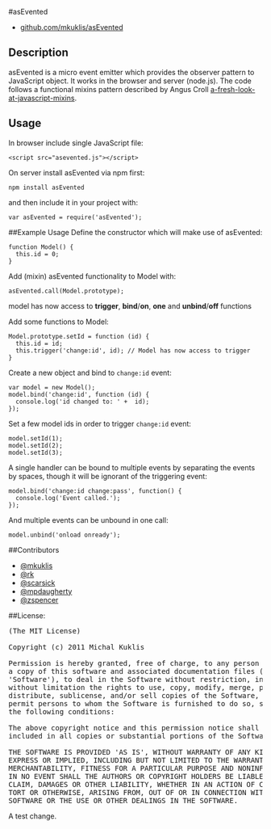 #asEvented
 * [github.com/mkuklis/asEvented](github.com/mkuklis/asEvented)

## Description

asEvented is a micro event emitter which provides the observer pattern to JavaScript object.
It works in the browser and server (node.js). The code follows a functional mixins pattern described by Angus Croll [a-fresh-look-at-javascript-mixins](http://javascriptweblog.wordpress.com/2011/05/31/a-fresh-look-at-javascript-mixins).


## Usage

In browser include single JavaScript file:

    <script src="asevented.js"></script>

On server install asEvented via npm first:

    npm install asEvented

and then include it in your project with:

    var asEvented = require('asEvented');


##Example Usage
Define the constructor which will make use of asEvented:

    function Model() {
      this.id = 0;
    }

Add (mixin) asEvented functionality to Model with:

    asEvented.call(Model.prototype);

model has now access to **trigger**, **bind**/**on**, **one** and **unbind**/**off** functions

Add some functions to Model:

    Model.prototype.setId = function (id) {
      this.id = id;
      this.trigger('change:id', id); // Model has now access to trigger
    }

Create a new object and bind to `change:id` event:

    var model = new Model();
    model.bind('change:id', function (id) {
      console.log('id changed to: ' +  id);
    });

Set a few model ids in order to trigger `change:id` event:

    model.setId(1);
    model.setId(2);
    model.setId(3);

A single handler can be bound to multiple events by separating the events by spaces, though it will be ignorant of the triggering event:

    model.bind('change:id change:pass', function() {
      console.log('Event called.');
    });

And multiple events can be unbound in one call:

    model.unbind('onload onready');


##Contributors

* [@mkuklis](http://github.com/mkuklis)
* [@rk](http://github.com/rk)
* [@scarsick](http://github.com/scarsick)
* [@mpdaugherty](http://github.com/mpdaugherty)
* [@zspencer](http://github.com/zspencer)

##License:
<pre>
(The MIT License)

Copyright (c) 2011 Michal Kuklis

Permission is hereby granted, free of charge, to any person obtaining
a copy of this software and associated documentation files (the
'Software'), to deal in the Software without restriction, including
without limitation the rights to use, copy, modify, merge, publish,
distribute, sublicense, and/or sell copies of the Software, and to
permit persons to whom the Software is furnished to do so, subject to
the following conditions:

The above copyright notice and this permission notice shall be
included in all copies or substantial portions of the Software.

THE SOFTWARE IS PROVIDED 'AS IS', WITHOUT WARRANTY OF ANY KIND,
EXPRESS OR IMPLIED, INCLUDING BUT NOT LIMITED TO THE WARRANTIES OF
MERCHANTABILITY, FITNESS FOR A PARTICULAR PURPOSE AND NONINFRINGEMENT.
IN NO EVENT SHALL THE AUTHORS OR COPYRIGHT HOLDERS BE LIABLE FOR ANY
CLAIM, DAMAGES OR OTHER LIABILITY, WHETHER IN AN ACTION OF CONTRACT,
TORT OR OTHERWISE, ARISING FROM, OUT OF OR IN CONNECTION WITH THE
SOFTWARE OR THE USE OR OTHER DEALINGS IN THE SOFTWARE.
</pre>

A test change.

